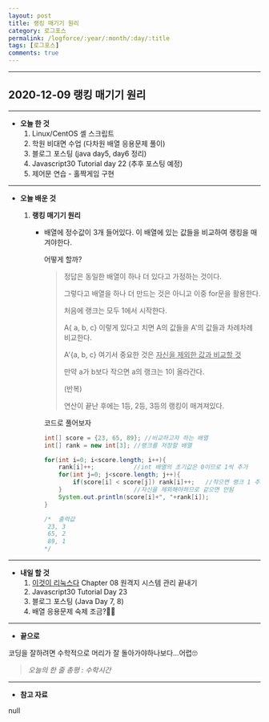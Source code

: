 ```yaml
---
layout: post
title: 랭킹 매기기 원리
category: 로그포스
permalink: /logforce/:year/:month/:day/:title
tags: [로그포스]
comments: true
---
```


---

## 2020-12-09 랭킹 매기기 원리

---

* **오늘 한 것**
  1. Linux/CentOS 셸 스크립트 
  2. 학원 비대면 수업 (다차원 배열 응용문제 풀이)
  3. 블로그 포스팅 (java day5, day6 정리)
  4. Javascript30 Tutorial day 22 (추후 포스팅 예정)
  5. 제어문 연습 - 홀짝게임 구현

---

* **오늘 배운 것**  

  

  1. **랭킹 매기기 원리**

     * 배열에 정수값이 3개 들어있다. 이 배열에 있는 값들을 비교하여 랭킹을 매겨야한다.

       어떻게 할까?  

          

       > 정답은 동일한 배열이 하나 더 있다고 가정하는 것이다.
       >
       > 그렇다고 배열을 하나 더 만드는 것은 아니고 이중 for문을 활용한다.
       >
       > 처음에 랭크는 모두 1에서 시작한다.
       >
       > A{ a, b, c}  이렇게 있다고 치면 A의 값들을 A'의 값들과 차례차례 비교한다. 
       >
       > A'{a, b, c}  여기서 중요한 것은 <u>자신을 제외한 값과 비교할 것</u>
       >
       > 만약 a가 b보다 작으면 a의 랭크는 1이 올라간다.
       >
       > (반복)
       >
       > 연산이 끝난 후에는 1등, 2등, 3등의 랭킹이 매겨져있다.

       

       코드로 풀어보자

       ```java
       int[] score = {23, 65, 89}; //비교하고자 하는 배열
       int[] rank = new int[3]; //랭크를 저장할 배열
       
       for(int i=0; i<score.length; i++){
           rank[i]++;			//int 배열의 초기값은 0이므로 1씩 추가
           for(int j=0; j<score.length; j++){
               if(score[i] < score[j]) rank[i]++;	//작으면 랭크 1 추가
           }					//자신을 제외해야하므로 같으면 안됨
           System.out.println(score[i]+", "+rank[i]);
       }
       
       /*  출력값
       	23, 3
       	65, 2
       	89, 1
       */
       ```

       

---

* **내일 할 것**
  1. [이것이 리눅스다](https://book.naver.com/bookdb/book_detail.nhn?bid=16315003) Chapter 08 원격지 시스템 관리 끝내기
  2. Javascript30 Tutorial Day 23
  3. 블로그 포스팅 (Java Day 7, 8)
  4. 배열 응용문제 숙제 조금?🤦‍♂️

---

* **끝으로**

코딩을 잘하려면 수학적으로 머리가 잘 돌아가야하나보다...어렵🙄

> *오늘의 한 줄 총평 : 수학시간*

---

* **참고 자료**

null